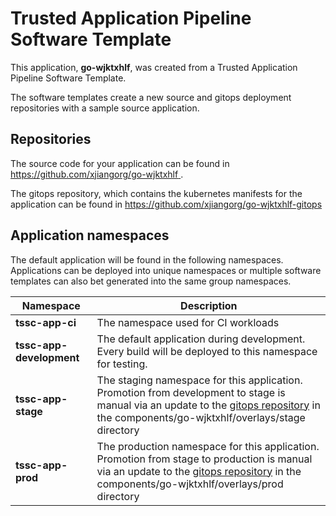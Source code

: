# Trusted Application Pipeline Software Template

This application, **go-wjktxhlf**, was created from a Trusted Application Pipeline Software Template.

The software templates create a new source and gitops deployment repositories with a sample source application. 

## Repositories

The source code for your application can be found in [https://github.com/xjiangorg/go-wjktxhlf ](https://github.com/xjiangorg/go-wjktxhlf ).
 
The gitops repository, which contains the kubernetes manifests for the application can be found in 
[https://github.com/xjiangorg/go-wjktxhlf-gitops ](https://github.com/xjiangorg/go-wjktxhlf-gitops ) 

## Application namespaces 

The default application will be found in the following namespaces. Applications can be deployed into unique namespaces or multiple software templates can also bet generated into the same group namespaces.  

|  Namespace   |  Description   |  
| -------- | -------- |
| **tssc-app-ci** | The namespace used for CI workloads |
| **tssc-app-development** | The default application during development. Every build will be deployed to this namespace for testing. |
| **tssc-app-stage** | The staging namespace for this application. Promotion from development to stage is manual via an update to the [gitops repository](https://github.com/xjiangorg/go-wjktxhlf-gitops ) in the components/go-wjktxhlf/overlays/stage directory |
| **tssc-app-prod** | The production namespace for this application. Promotion from stage to production is manual via an update to the [gitops repository](https://github.com/xjiangorg/go-wjktxhlf-gitops ) in the components/go-wjktxhlf/overlays/prod directory |